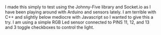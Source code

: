 I made this simply to test using the Johnny-Five library and Socket.io as I have been playing around with Arduino and sensors lately.
I am terrible with C++ and slightly below mediocre with Javascript so I wanted to give this a try. I am using a simple RGB Led sensor connected to PINS 11, 12, and 13 and 3 toggle checkboxes to control the light.
